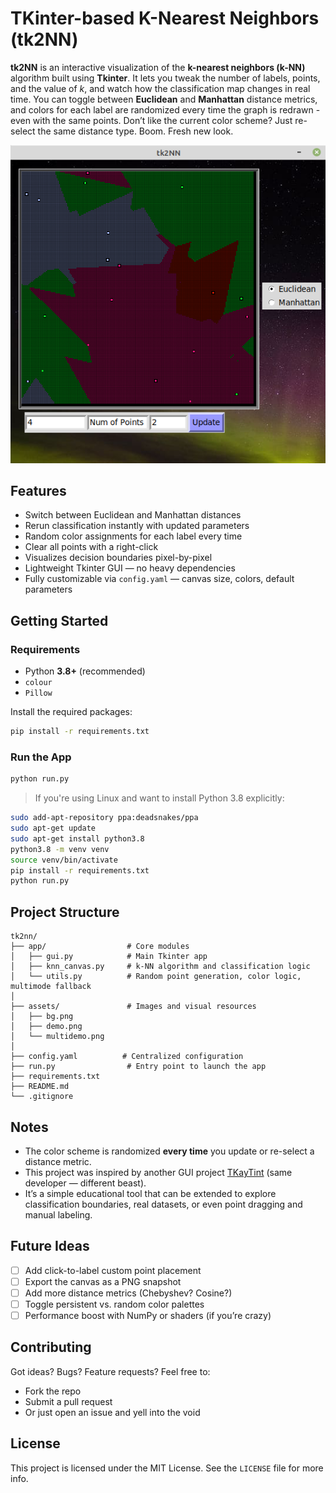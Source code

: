 # TKinter-based K-Nearest Neighbors (tk2NN)

**tk2NN** is an interactive visualization of the **k-nearest neighbors (k-NN)** algorithm built using **Tkinter**. It lets you tweak the number of labels, points, and the value of *k*, and watch how the classification map changes in real time. You can toggle between **Euclidean** and **Manhattan** distance metrics, and colors for each label are randomized every time the graph is redrawn - even with the same points. Don’t like the current color scheme? Just re-select the same distance type. Boom. Fresh new look.

![3-kNN with k-level 2 on 20 points with 4 labels (Euclidean)](./assets/demo.png)

## Features

- Switch between Euclidean and Manhattan distances
- Rerun classification instantly with updated parameters
- Random color assignments for each label every time
- Clear all points with a right-click
- Visualizes decision boundaries pixel-by-pixel
- Lightweight Tkinter GUI — no heavy dependencies
- Fully customizable via `config.yaml` — canvas size, colors, default parameters

## Getting Started

### Requirements

- Python **3.8+** (recommended)
- `colour`
- `Pillow`

Install the required packages:

```bash
pip install -r requirements.txt
```

### Run the App

```bash
python run.py
```

> If you're using Linux and want to install Python 3.8 explicitly:

```bash
sudo add-apt-repository ppa:deadsnakes/ppa
sudo apt-get update
sudo apt-get install python3.8
python3.8 -m venv venv
source venv/bin/activate
pip install -r requirements.txt
python run.py
```

## Project Structure

```
tk2nn/
├── app/                  # Core modules
│   ├── gui.py            # Main Tkinter app
│   ├── knn_canvas.py     # k-NN algorithm and classification logic
│   └── utils.py          # Random point generation, color logic, multimode fallback
│
├── assets/               # Images and visual resources
│   ├── bg.png
│   ├── demo.png
│   └── multidemo.png
│
├── config.yaml          # Centralized configuration
├── run.py                # Entry point to launch the app
├── requirements.txt
├── README.md
└── .gitignore
```

## Notes

- The color scheme is randomized **every time** you update or re-select a distance metric.
- This project was inspired by another GUI project [TKayTint](https://github.com/aaronjohnsabu1999/TKayTint) (same developer — different beast).
- It’s a simple educational tool that can be extended to explore classification boundaries, real datasets, or even point dragging and manual labeling.

## Future Ideas

- [ ] Add click-to-label custom point placement
- [ ] Export the canvas as a PNG snapshot
- [ ] Add more distance metrics (Chebyshev? Cosine?)
- [ ] Toggle persistent vs. random color palettes
- [ ] Performance boost with NumPy or shaders (if you’re crazy)

## Contributing

Got ideas? Bugs? Feature requests? Feel free to:
- Fork the repo
- Submit a pull request
- Or just open an issue and yell into the void

## License

This project is licensed under the MIT License. See the `LICENSE` file for more info.
